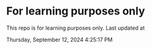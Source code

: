 # For learning purposes only
This repo is for learning purposes only.
Last updated at

Thursday, September 12, 2024 4:25:17 PM

